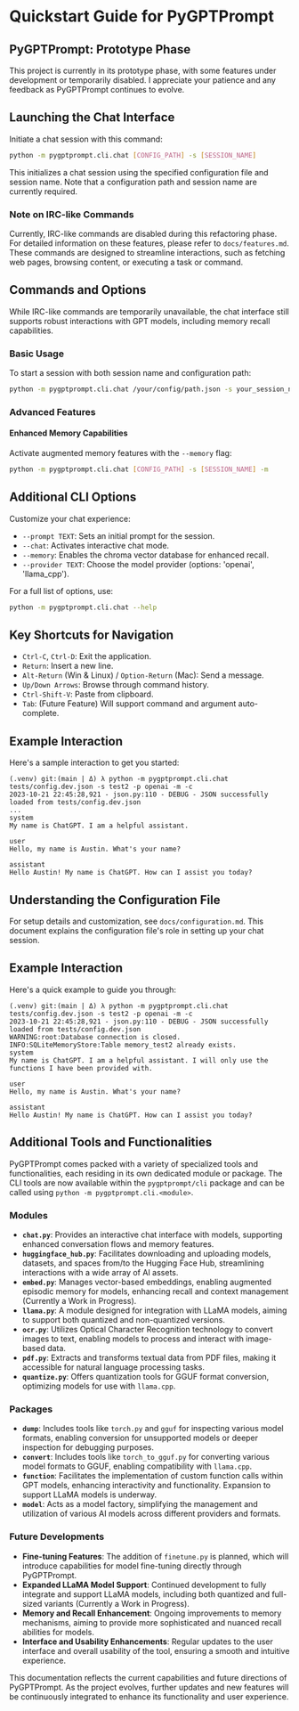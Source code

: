 # Quickstart Guide for PyGPTPrompt

## PyGPTPrompt: Prototype Phase

This project is currently in its prototype phase, with some features under development or temporarily disabled. I appreciate your patience and any feedback as PyGPTPrompt continues to evolve.

## Launching the Chat Interface

Initiate a chat session with this command:

```sh
python -m pygptprompt.cli.chat [CONFIG_PATH] -s [SESSION_NAME]
```

This initializes a chat session using the specified configuration file and session name. Note that a configuration path and session name are currently required.

### Note on IRC-like Commands

Currently, IRC-like commands are disabled during this refactoring phase. For detailed information on these features, please refer to `docs/features.md`. These commands are designed to streamline interactions, such as fetching web pages, browsing content, or executing a task or command.

## Commands and Options

While IRC-like commands are temporarily unavailable, the chat interface still supports robust interactions with GPT models, including memory recall capabilities.

### Basic Usage

To start a session with both session name and configuration path:

```sh
python -m pygptprompt.cli.chat /your/config/path.json -s your_session_name
```

### Advanced Features

#### Enhanced Memory Capabilities

Activate augmented memory features with the `--memory` flag:

```sh
python -m pygptprompt.cli.chat [CONFIG_PATH] -s [SESSION_NAME] -m
```

## Additional CLI Options

Customize your chat experience:

- `--prompt TEXT`: Sets an initial prompt for the session.
- `--chat`: Activates interactive chat mode.
- `--memory`: Enables the chroma vector database for enhanced recall.
- `--provider TEXT`: Choose the model provider (options: 'openai', 'llama_cpp').

For a full list of options, use:

```sh
python -m pygptprompt.cli.chat --help
```

## Key Shortcuts for Navigation

- `Ctrl-C`, `Ctrl-D`: Exit the application.
- `Return`: Insert a new line.
- `Alt-Return` (Win & Linux) / `Option-Return` (Mac): Send a message.
- `Up/Down Arrows`: Browse through command history.
- `Ctrl-Shift-V`: Paste from clipboard.
- `Tab`: (Future Feature) Will support command and argument auto-complete.

## Example Interaction

Here's a sample interaction to get you started:

```shell
(.venv) git:(main | Δ) λ python -m pygptprompt.cli.chat tests/config.dev.json -s test2 -p openai -m -c
2023-10-21 22:45:28,921 - json.py:110 - DEBUG - JSON successfully loaded from tests/config.dev.json
...
system
My name is ChatGPT. I am a helpful assistant.

user
Hello, my name is Austin. What's your name?

assistant
Hello Austin! My name is ChatGPT. How can I assist you today?
```

## Understanding the Configuration File

For setup details and customization, see `docs/configuration.md`. This document explains the configuration file's role in setting up your chat session.

## Example Interaction

Here's a quick example to guide you through:

```shell
(.venv) git:(main | Δ) λ python -m pygptprompt.cli.chat tests/config.dev.json -s test2 -p openai -m -c
2023-10-21 22:45:28,921 - json.py:110 - DEBUG - JSON successfully loaded from tests/config.dev.json
WARNING:root:Database connection is closed.
INFO:SQLiteMemoryStore:Table memory_test2 already exists.
system
My name is ChatGPT. I am a helpful assistant. I will only use the functions I have been provided with.

user
Hello, my name is Austin. What's your name?

assistant
Hello Austin! My name is ChatGPT. How can I assist you today?
```

## Additional Tools and Functionalities

PyGPTPrompt comes packed with a variety of specialized tools and
functionalities, each residing in its own dedicated module or package. The CLI
tools are now available within the `pygptprompt/cli` package and can be called
using `python -m pygptprompt.cli.<module>`.

### Modules

- **`chat.py`**: Provides an interactive chat interface with models, supporting enhanced conversation flows and memory features.
- **`huggingface_hub.py`**: Facilitates downloading and uploading models, datasets, and spaces from/to the Hugging Face Hub, streamlining interactions with a wide array of AI assets.
- **`embed.py`**: Manages vector-based embeddings, enabling augmented episodic memory for models, enhancing recall and context management (Currently a Work in Progress).
- **`llama.py`**: A module designed for integration with LLaMA models, aiming to support both quantized and non-quantized versions.
- **`ocr.py`**: Utilizes Optical Character Recognition technology to convert images to text, enabling models to process and interact with image-based data.
- **`pdf.py`**: Extracts and transforms textual data from PDF files, making it accessible for natural language processing tasks.
- **`quantize.py`**: Offers quantization tools for GGUF format conversion, optimizing models for use with `llama.cpp`.

### Packages

- **`dump`**: Includes tools like `torch.py` and `gguf` for inspecting various model formats, enabling conversion for unsupported models or deeper inspection for debugging purposes.
- **`convert`**: Includes tools like `torch_to_gguf.py` for converting various model formats to GGUF, enabling compatibility with `llama.cpp`.
- **`function`**: Facilitates the implementation of custom function calls within GPT models, enhancing interactivity and functionality. Expansion to support LLaMA models is underway.
- **`model`**: Acts as a model factory, simplifying the management and utilization of various AI models across different providers and formats.

### Future Developments

- **Fine-tuning Features**: The addition of `finetune.py` is planned, which will introduce capabilities for model fine-tuning directly through PyGPTPrompt.
- **Expanded LLaMA Model Support**: Continued development to fully integrate and support LLaMA models, including both quantized and full-sized variants (Currently a Work in Progress).
- **Memory and Recall Enhancement**: Ongoing improvements to memory mechanisms, aiming to provide more sophisticated and nuanced recall abilities for models.
- **Interface and Usability Enhancements**: Regular updates to the user interface and overall usability of the tool, ensuring a smooth and intuitive experience.

This documentation reflects the current capabilities and future directions of PyGPTPrompt. As the project evolves, further updates and new features will be continuously integrated to enhance its functionality and user experience.
